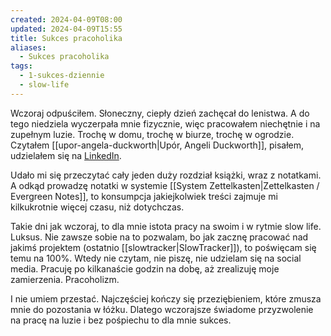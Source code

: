 ```yaml
---
created: 2024-04-09T08:00
updated: 2024-04-09T15:55
title: Sukces pracoholika
aliases:
  - Sukces pracoholika
tags:
  - 1-sukces-dziennie
  - slow-life
---
```

Wczoraj odpuściłem. Słoneczny, ciepły dzień zachęcał do lenistwa. A do tego niedziela wyczerpała mnie fizycznie, więc pracowałem niechętnie i na zupełnym luzie. Trochę w domu, trochę w biurze, trochę w ogrodzie. Czytałem [[upor-angela-duckworth|Upór, Angeli Duckworth]], pisałem, udzielałem się na [LinkedIn](https://www.linkedin.com/in/kukla-michal/).

Udało mi się przeczytać cały jeden duży rozdział książki, wraz z notatkami. A odkąd prowadzę notatki w systemie [[System Zettelkasten|Zettelkasten / Evergreen Notes]], to konsumpcja jakiejkolwiek treści zajmuje mi kilkukrotnie więcej czasu, niż dotychczas.

Takie dni jak wczoraj, to dla mnie istota pracy na swoim i w rytmie slow life. Luksus. Nie zawsze sobie na to pozwalam, bo jak zacznę pracować nad jakimś projektem (ostatnio [[slowtracker|SlowTracker]]), to poświęcam się temu na 100%. Wtedy nie czytam, nie piszę, nie udzielam się na social media. Pracuję po kilkanaście godzin na dobę, aż zrealizuję moje zamierzenia. Pracoholizm.

I nie umiem przestać. Najczęściej kończy się przeziębieniem, które zmusza mnie do pozostania w łóżku. Dlatego wczorajsze świadome przyzwolenie na pracę na luzie i bez pośpiechu to dla mnie sukces.